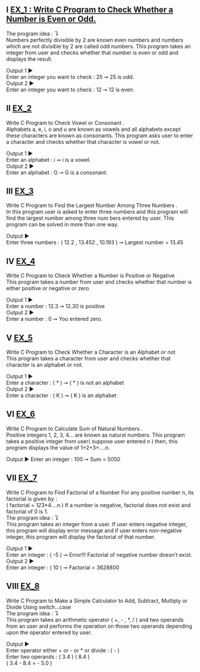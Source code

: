 Ⅰ [EX_1 : Write C Program to Check Whether a Number is Even or Odd.](https://github.com/Moataz-Elhawary/Mastering-Embedded-System/blob/master/Unit_2_C_Programming/2_Loop_&_Condition/Assignments/EX_1.c)
--
The program idea : ↴                                     
Numbers perfectly divisible by 2 are known even numbers and numbers which are not divisible by 2 are 
called odd numbers. This program takes an integer from user and checks whether that number is even 
or odd and displays the result.

Output 1 ▶                                              
Enter an integer you want to check : 25  ➙ 25 is odd.                                              
Output 2 ▶                                         
Enter an integer you want to check : 12  ➙ 12 is even.

Ⅱ [EX_2](https://github.com/Moataz-Elhawary/Mastering-Embedded-System/blob/master/Unit_2_C_Programming/2_Loop_&_Condition/Assignments/EX_2.c)
--
Write C Program to Check Vowel or Consonant .            
Alphabets a, e, i, o and u are known as vowels and all alphabets except these characters are known as 
consonants. This program asks user to enter a character and checks whether that character is vowel or 
not.

Output 1 ▶                                              
Enter an alphabet : i  ➙  i is a vowel.                                              
Output 2 ▶                                    
Enter an alphabet : G  ➙  G is a consonant.

Ⅲ [EX_3](https://github.com/Moataz-Elhawary/Mastering-Embedded-System/blob/master/Unit_2_C_Programming/2_Loop_&_Condition/Assignments/EX_3.c)
--
Write C Program to Find the Largest Number Among Three Numbers .                    
In this program user is asked to enter three numbers and this program will find the largest number 
among three num
bers entered by user. This program can be solved in more than one way.

Output ▶                                                   
Enter three numbers : ( 12.2 , 13.452 , 10.193 )  ➙  Largest number = 13.45

Ⅳ [EX_4](https://github.com/Moataz-Elhawary/Mastering-Embedded-System/blob/master/Unit_2_C_Programming/2_Loop_&_Condition/Assignments/EX_4.c)
--
Write C Program to Check Whether a Number is Positive or Negative                                                        
This program takes a number from user and checks whether that number is either positive or negative or zero.                                                   

Output 1 ▶                                                               
Enter a number : 12.3   ➙   12.30 is positive                                                            
Output 2 ▶                                                                                                                       
Enter a number :   0     ➙  You entered zero.                                 

Ⅴ [EX_5](https://github.com/Moataz-Elhawary/Mastering-Embedded-System/blob/master/Unit_2_C_Programming/2_Loop_&_Condition/Assignments/EX_5.c)
--
Write C Program to Check Whether a Character is an Alphabet or not                                                                                     
This program takes a character from user and checks whether that character is an alphabet or not.                                                

Output 1 ▶                                                                              
Enter a character  : ( * )  ➙  (  * ) is not an alphabet                                      
Output 2 ▶                                                  
Enter a character  : ( K )  ➙  ( K ) is an alphabet

Ⅵ [EX_6](https://github.com/Moataz-Elhawary/Mastering-Embedded-System/blob/master/Unit_2_C_Programming/2_Loop_&_Condition/Assignments/EX_6.c)
--
Write C Program to Calculate Sum of Natural Numbers .                                                         
Positive integers 1, 2, 3, 4... are known as natural numbers. This program takes a positive integer from user( suppose user entered n ) then, this program displays the value of 1+2+3+....n.                                                                  

Output ▶  Enter an integer : 100   ➙    Sum = 5050                      

Ⅶ [EX_7](https://github.com/Moataz-Elhawary/Mastering-Embedded-System/blob/master/Unit_2_C_Programming/2_Loop_&_Condition/Assignments/EX_7.c)
--
Write C Program to Find Factorial of a Number For any positive number n, its factorial is given by :                                                       
( factorial = 1*2*3*4....n ) If a number is negative, factorial does not exist and factorial of 0 is 1.                                                               
The program idea : ↴                                                  
This program takes an integer from a user. If user enters negative integer, this program will display error 
message and if user enters non-negative integer, this program will display the factorial of that number.                                     

Output 1 ▶                                                              
Enter an integer : ( -5 )  ➙  Error!!! Factorial of negative number doesn't exist.                                            
Output 2 ▶                                                    
Enter an integer : ( 10 )  ➙  Factorial = 3628800

Ⅷ [EX_8](https://github.com/Moataz-Elhawary/Mastering-Embedded-System/blob/master/Unit_2_C_Programming/2_Loop_&_Condition/Assignments/EX_8.c)
--
Write C Program to Make a Simple Calculator to Add, Subtract, Multiply or Divide Using switch...case                                                    
The program idea : ↴                                                                                                                           
This program takes an arithmetic operator ( +, - , *, / ) and two operands from an user and performs the operation on those two operands depending upon the operator entered by user.                                                                             

Output ▶                                                                                  
Enter operator either + or - or * or divide : ( - )                                                                                
Enter two operands : ( 3.4 )  ( 8.4 )                                                                          
( 3.4 - 8.4  =  - 5.0 )                            
